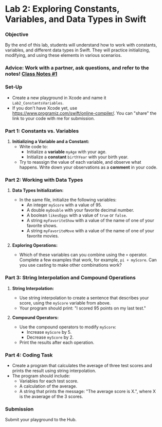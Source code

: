 
# Lab 2: Exploring Constants, Variables, and Data Types in Swift

### Objective

By the end of this lab, students will understand how to work with constants, variables, and different data types in Swift. They will practice initializing, modifying, and using these elements in various scenarios.

### Advice: Work with a partner, ask questions, and refer to the notes! [Class Notes #1](https://github.com/lmansfieldPC/iOSAppDevelopment/blob/main/Class_Notes1.md)

### Set-Up
   - Create a new playground in Xcode and name it `Lab2_ConstantsVariables`.
   - If you don't have Xcode yet, use https://www.programiz.com/swift/online-compiler/. You can "share" the link to your code with me for submission.
### Part 1: Constants vs. Variables

1. **Initializing a Variable and a Constant:**
   - Write code to:
     - Initialize a <b>variable</b> `myAge` with your age.
     - Initialize a <b>constant</b> `birthYear` with your birth year.
   - Try to reassign the value of each variable, and observe what happens. Write down your observations as a <b>comment</b> in your code.

### Part 2: Working with Data Types

1. **Data Types Initialization:**
   - In the same file, initialize the following variables:
     - An integer `myScore` with a value of 95.
     - A double `myDouble` with your favorite decimal number.
     - A boolean `likesEggs` with a value of `true` or `false`.
     - A string `myFavoriteShow` with a value of the name of one of your favorite shows.
     - A string `myFavoriteMove` with a value of the name of one of your favorite movies.

2. **Exploring Operations:**
   - Which of these variables can you combine using the `+` operator. Complete a few examples that work, for example, `pi + myScore`. Can you use casting to make other combinations work?

### Part 3: String Interpolation and Compound Operations

1. **String Interpolation:**
   - Use string interpolation to create a sentence that describes your score, using the `myScore` variable from above.
   - Your program should print: "I scored 95 points on my last test."

2. **Compound Operators:**
   - Use the compound operators to modify `myScore`:
     - Increase `myScore` by 5.
     - Decrease `myScore` by 2.
   - Print the results after each operation.

### Part 4: Coding Task
   - Create a program that calculates the average of three test scores and prints the result using string interpolation.
   - The program should include:
     - Variables for each test score.
     - A calculation of the average.
     - A string that prints the message: "The average score is X.", where X is the avaerage of the 3 scores.

### Submission
Submit your playground to the Hub.
